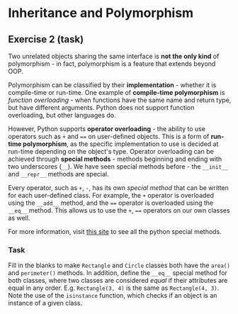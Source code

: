 # Inheritance and Polymorphism

## Exercise 2 (task)

Two unrelated objects sharing the same interface is **not the only kind** of polymorphism - in fact, polymorphism is a feature that extends beyond OOP.

Polymorphism can be classified by their **implementation** - whether it is compile-time or run-time. One example of **compile-time polymorphism** is *function overloading* - when functions have the same name and return type, but have different arguments. Python does not support function overloading, but other languages do.

However, Python supports **operator overloading** - the ability to use operators such as `+` and `==` on user-defined objects. This is a form of **run-time polymorphism**, as the specific implementation to use is decided at run-time depending on the object's type. Operator overloading can be achieved through **special methods** - methods beginning and ending with two underscores (`__`). We have seen special methods before - the `__init__` and `__repr__` methods are special. 

Every operator, such as `+`, `-`, has its own *special method* that can be written for each user-defined class. For example, the `+` operator is overloaded using the `__add__` method, and the `==` operator is overloaded using the `__eq__` method. This allows us to use the `+`, `==` operators on our own classes as well.

For more information, visit [this site](https://www.pythonlikeyoumeanit.com/Module4_OOP/Special_Methods.html) to see all the python special methods.

### Task

Fill in the blanks to make `Rectangle` and `Circle` classes both have the `area()` and `perimeter()` methods. In addition, define the `__eq__` special method for both classes, where two classes are considered *equal* if their attributes are equal in any order. E.g. `Rectangle(3, 4)` is the same as `Rectangle(4, 3)`. Note the use of the `isinstance` function, which checks if an object is an instance of a given class.

